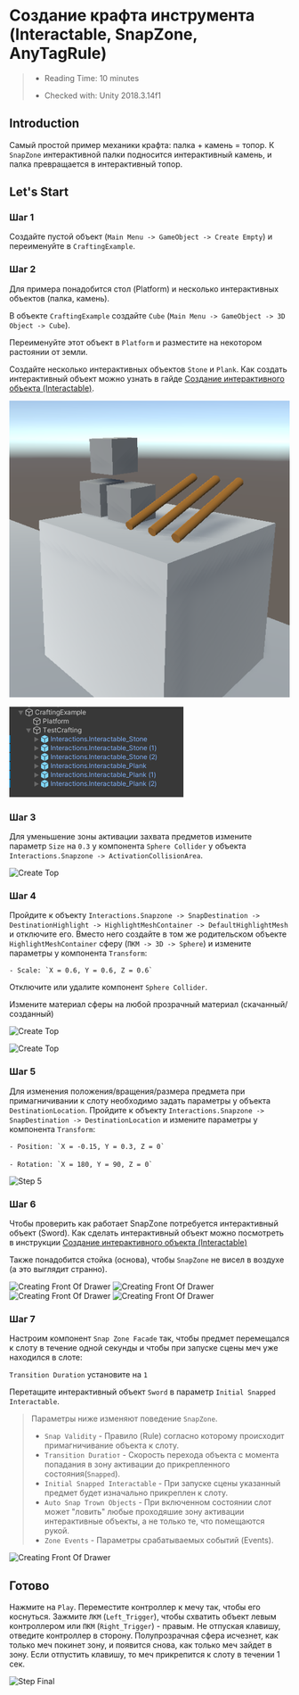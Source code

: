 # Создание крафта инструмента (Interactablе, SnapZone, AnyTagRule)

> * Reading Time: 10 minutes
>
> * Checked with: Unity 2018.3.14f1

## Introduction

Самый простой пример механики крафта: палка + камень = топор. К `SnapZone` интерактивной палки подносится интерактивный камень, и палка превращается в интерактивный топор. 

## Let's Start

### Шаг 1

Создайте пустой объект (`Main Menu -> GameObject -> Create Empty`) и переименуйте в `CraftingExample`.

### Шаг 2

Для примера понадобится стол (Platform) и несколько интерактивных объектов (палка, камень).

В объекте `CraftingExample` создайте `Cube` (`Main Menu -> GameObject -> 3D Object -> Cube`).

Переименуйте этот объект в `Platform` и разместите на некотором растоянии от земли.

Создайте несколько интерактивных объектов `Stone` и `Plank`. 
Как создать интерактивный объект можно узнать в гайде [Создание интерактивного объекта (Interactable)](/Guides/01_Interactive/).

![Create Top](assets/images/_11_Create.png)

![Create Top](assets/images/_11_Hierarchy.png)

### Шаг 3

Для уменьшение зоны активации захвата предметов измените параметр `Size` на `0.3` у компонента `Sphere Collider` у объекта `Interactions.Snapzone -> ActivationCollisionArea`.

![Create Top](assets/images/_07_ActivCollision.png)

### Шаг 4

Пройдите к объекту `Interactions.Snapzone -> SnapDestination -> DestinationHighlight -> HighlightMeshContainer -> DefaultHighlightMesh` и отключите его.
Вместо него создайте в том же родительском объекте `HighlightMeshContainer` сферу (`ПКМ -> 3D -> Sphere`) и измените параметры у компонента `Transform`:

	- Scale: `X = 0.6, Y = 0.6, Z = 0.6`

Отключите или удалите компонент `Sphere Collider`.

Измените материал сферы на любой прозрачный материал (скачанный/созданный)

![Create Top](assets/images/_07_Sphere.png)

![Create Top](assets/images/_07_Highlight.png)

### Шаг 5

Для изменения положения/вращения/размера предмета при примагничивании к слоту необходимо задать параметры у объекта `DestinationLocation`.
Пройдите к объекту `Interactions.Snapzone -> SnapDestination -> DestinationLocation` и измените параметры у компонента `Transform`:

	- Position: `X = -0.15, Y = 0.3, Z = 0`
	
	- Rotation: `X = 180, Y = 90, Z = 0`

![Step 5](assets/images/_07_Destination.png)



### Шаг 6

Чтобы проверить как работает SnapZone потребуется интерактивный объект (Sword).
Как сделать интерактивный объект можно посмотреть в инструкции [Создание интерактивного объекта (Interactable)](/Guides/01_Interactive/)

Также понадобится стойка (основа), чтобы `SnapZone` не висел в воздухе (а это выглядит странно).

![Creating Front Of Drawer](assets/images/_07_SnapZone.png)
![Creating Front Of Drawer](assets/images/_07_Stand.png)
![Creating Front Of Drawer](assets/images/_07_Sword.png)
![Creating Front Of Drawer](assets/images/_07_Hierarchy.png)

### Шаг 7

Настроим компонент `Snap Zone Facade` так, чтобы предмет перемещался к слоту в течение одной секунды и чтобы при запуске сцены меч уже находился в слоте:

`Transition Duration` установите на `1`

Перетащите интерактивный объект `Sword` в параметр `Initial Snapped Interactable`.

>  Параметры ниже изменяют поведение `SnapZone`.
>  
>  * `Snap Validity` - Правило (Rule) согласно которому происходит примагничивание объекта к слоту.
>  * `Transition Duratioт` - Скорость перехода объекта с момента попадания в зону активации до прикрепленного состояния(`Snapped`).
>  * `Initial Snapped Interactable` - При запуске сцены указанный предмет будет изначально прикреплен к слоту.
>  * `Auto Snap Trown Objects` - При включенном состоянии слот может "ловить" любые проходяшие зону активации интерактивные объекты, а не только те, что помещаются рукой.
>  * `Zone Events` - Параметры срабатываемых событий (Events).

![Creating Front Of Drawer](assets/images/_07_Facade.png)


## Готово

Нажмите на `Play`.
Переместите контроллер к мечу так, чтобы его коснуться. 
Зажмите `ЛКМ` (`Left_Trigger`), чтобы схватить объект левым контроллером или `ПКМ` (`Right_Trigger`) - правым. 
Не отпуская клавишу, отведите контроллер в сторону. Полупрозрачная сфера исчезнет, как только меч покинет зону, и появится снова, как только меч зайдет в зону.
Если отпустить клавишу, то меч прикрепится к слоту в течении 1 сек.

![Step Final](assets/images/SnapZone.gif)


